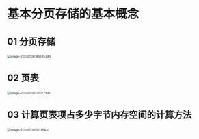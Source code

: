 # 基本分页存储的基本概念



## 01 分页存储

<img src="https://cvp.oss-cn-shanghai.aliyuncs.com/picgo/202401061956546.png" alt="image-20240106195635293" style="zoom:50%;" />



## 02 页表

<img src="https://cvp.oss-cn-shanghai.aliyuncs.com/picgo/202401081720372.png" alt="image-20240108172022100" style="zoom: 50%;" />



## 03 计算页表项占多少字节内存空间的计算方法

<img src="https://cvp.oss-cn-shanghai.aliyuncs.com/picgo/202401091101607.png" alt="image-20240109110136441" style="zoom:50%;" />
